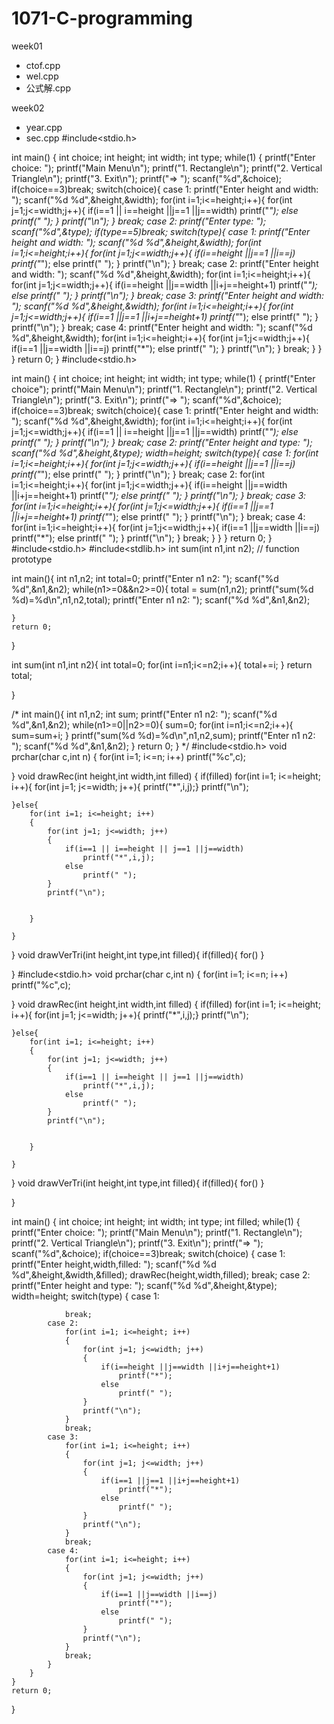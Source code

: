 # 1071-C-programming

week01
* ctof.cpp
* wel.cpp
* 公式解.cpp
 
week02
* year.cpp
* sec.cpp
#include<stdio.h>

int main()
{
    int choice;
    int height;
    int width;
    int type;
    while(1)
    {
        printf("Enter choice: ");
        printf("Main Menu\n");
        printf("1. Rectangle\n");
        printf("2. Vertical Triangle\n");
        printf("3. Exit\n");
        printf("=> ");
        scanf("%d",&choice);
        if(choice==3)break;
        switch(choice){
        case 1:
            printf("Enter height and width: ");
            scanf("%d %d",&height,&width);
            for(int i=1;i<=height;i++){
                for(int j=1;j<=width;j++){
                    if(i==1 || i==height ||j==1 ||j==width)
                        printf("*");
                    else
                        printf(" ");
            }
            printf("\n");
            }
            break;
        case 2:
            printf("Enter type: ");
            scanf("%d",&type);
            if(type==5)break;
            switch(type){
            case 1:
                printf("Enter height and width: ");
                scanf("%d %d",&height,&width);
                for(int i=1;i<=height;i++){
                    for(int j=1;j<=width;j++){
                        if(i==height ||j==1 ||i==j)
                            printf("*");
                        else
                            printf(" ");
                    }
                    printf("\n");
                }
                break;
            case 2:
                printf("Enter height and width: ");
                scanf("%d %d",&height,&width);
                for(int i=1;i<=height;i++){
                    for(int j=1;j<=width;j++){
                        if(i==height ||j==width ||i+j==height+1)
                            printf("*");
                        else
                            printf(" ");
                    }
                    printf("\n");
                }
                break;
            case 3:
                 printf("Enter height and width: ");
                 scanf("%d %d",&height,&width);
                 for(int i=1;i<=height;i++){
                     for(int j=1;j<=width;j++){
                         if(i==1 ||j==1 ||i+j==height+1)
                             printf("*");
                         else
                             printf(" ");
                     }
                     printf("\n");
                }
                break;
            case 4:
                 printf("Enter height and width: ");
                 scanf("%d %d",&height,&width);
                 for(int i=1;i<=height;i++){
                     for(int j=1;j<=width;j++){
                        if(i==1 ||j==width ||i==j)
                            printf("*");
                        else
                            printf(" ");
                     }
                     printf("\n");
                 }
                 break;
            }
        }
    }
    return 0;
}
#include<stdio.h>

int main()
{
    int choice;
    int height;
    int width;
    int type;
    while(1)
    {
        printf("Enter choice");
        printf("Main Menu\n");
        printf("1. Rectangle\n");
        printf("2. Vertical Triangle\n");
        printf("3. Exit\n");
        printf("=> ");
        scanf("%d",&choice);
        if(choice==3)break;
        switch(choice){
        case 1:
            printf("Enter height and width: ");
            scanf("%d %d",&height,&width);
            for(int i=1;i<=height;i++){
                for(int j=1;j<=width;j++){
                    if(i==1 || i==height ||j==1 ||j==width)
                        printf("*");
                    else
                        printf(" ");
            }
            printf("\n");
            }
            break;
        case 2:
            printf("Enter height and type: ");
            scanf("%d %d",&height,&type);
            width=height;
            switch(type){
            case 1:
                for(int i=1;i<=height;i++){
                    for(int j=1;j<=width;j++){
                        if(i==height ||j==1 ||i==j)
                            printf("*");
                        else
                            printf(" ");
                    }
                    printf("\n");
                }
                break;
            case 2:
                for(int i=1;i<=height;i++){
                    for(int j=1;j<=width;j++){
                        if(i==height ||j==width ||i+j==height+1)
                            printf("*");
                        else
                            printf(" ");
                    }
                    printf("\n");
                }
                break;
            case 3:
                 for(int i=1;i<=height;i++){
                     for(int j=1;j<=width;j++){
                         if(i==1 ||j==1 ||i+j==height+1)
                             printf("*");
                         else
                             printf(" ");
                     }
                     printf("\n");
                }
                break;
            case 4:
                 for(int i=1;i<=height;i++){
                     for(int j=1;j<=width;j++){
                        if(i==1 ||j==width ||i==j)
                            printf("*");
                        else
                            printf(" ");
                     }
                     printf("\n");
                 }
                 break;
            }
        }
    }
    return 0;
}
#include<stdio.h>
#include<stdlib.h>
int sum(int n1,int n2); // function prototype

int main(){
    int n1,n2;
    int total=0;
    printf("Enter n1 n2: ");
    scanf("%d %d",&n1,&n2);
    while(n1>=0&&n2>=0){
        total = sum(n1,n2);
        printf("sum(%d %d)=%d\n",n1,n2,total);
        printf("Enter n1 n2: ");
        scanf("%d %d",&n1,&n2);

    }
    return 0;
}


int sum(int n1,int n2){
    int total=0;
    for(int i=n1;i<=n2;i++){
        total+=i;
    }
    return total;

}



/*
int main(){
    int n1,n2;
    int sum;
    printf("Enter n1 n2: ");
    scanf("%d %d",&n1,&n2);
    while(n1>=0||n2>=0){
        sum=0;
        for(int i=n1;i<=n2;i++){
            sum=sum+i;
        }
        printf("sum(%d %d)=%d\n",n1,n2,sum);
        printf("Enter n1 n2: ");
        scanf("%d %d",&n1,&n2);
    }
    return 0;
}
*/
#include<stdio.h>
void prchar(char c,int n)
{
    for(int i=1; i<=n; i++)
        printf("%c",c);

}
void drawRec(int height,int width,int filled)
{
    if(filled)
    for(int i=1; i<=height; i++){
        for(int j=1; j<=width; j++){
            printf("*",i,j);}
            printf("\n");

    }else{
        for(int i=1; i<=height; i++)
        {
            for(int j=1; j<=width; j++)
            {
                if(i==1 || i==height || j==1 ||j==width)
                    printf("*",i,j);
                else
                    printf(" ");
            }
            printf("\n");


        }

    }

}
void drawVerTri(int height,int type,int filled){
    if(filled){
        for()
    }
        
}
#include<stdio.h>
void prchar(char c,int n)
{
    for(int i=1; i<=n; i++)
        printf("%c",c);

}
void drawRec(int height,int width,int filled)
{
    if(filled)
    for(int i=1; i<=height; i++){
        for(int j=1; j<=width; j++){
            printf("*",i,j);}
            printf("\n");

    }else{
        for(int i=1; i<=height; i++)
        {
            for(int j=1; j<=width; j++)
            {
                if(i==1 || i==height || j==1 ||j==width)
                    printf("*",i,j);
                else
                    printf(" ");
            }
            printf("\n");


        }

    }

}
void drawVerTri(int height,int type,int filled){
    if(filled){
        for()
    }
        
}












int main()
{
    int choice;
    int height;
    int width;
    int type;
    int filled;
    while(1)
    {
        printf("Enter choice: ");
        printf("Main Menu\n");
        printf("1. Rectangle\n");
        printf("2. Vertical Triangle\n");
        printf("3. Exit\n");
        printf("=> ");
        scanf("%d",&choice);
        if(choice==3)break;
        switch(choice)
        {
        case 1:
            printf("Enter height,width,filled: ");
            scanf("%d %d %d",&height,&width,&filled);
            drawRec(height,width,filled);
            break;
        case 2:
            printf("Enter height and type: ");
            scanf("%d %d",&height,&type);
            width=height;
            switch(type)
            {
            case 1:

                break;
            case 2:
                for(int i=1; i<=height; i++)
                {
                    for(int j=1; j<=width; j++)
                    {
                        if(i==height ||j==width ||i+j==height+1)
                            printf("*");
                        else
                            printf(" ");
                    }
                    printf("\n");
                }
                break;
            case 3:
                for(int i=1; i<=height; i++)
                {
                    for(int j=1; j<=width; j++)
                    {
                        if(i==1 ||j==1 ||i+j==height+1)
                            printf("*");
                        else
                            printf(" ");
                    }
                    printf("\n");
                }
                break;
            case 4:
                for(int i=1; i<=height; i++)
                {
                    for(int j=1; j<=width; j++)
                    {
                        if(i==1 ||j==width ||i==j)
                            printf("*");
                        else
                            printf(" ");
                    }
                    printf("\n");
                }
                break;
            }
        }
    }
    return 0;
}













